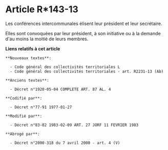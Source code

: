 # Article R*143-13

Les conférences intercommunales élisent leur président et leur secrétaire.

Elles sont convoquées par leur président, à son initiative ou à la demande d'au moins la moitié de leurs membres.

**Liens relatifs à cet article**

	**Nouveaux textes**:

	  - Code général des collectivités territoriales L
	  - Code général des collectivités territoriales - art. R2231-13 (Ab)

	**Anciens textes**:

	  - Décret n°1920-05-04 COMPLETE ART. 87 AL. 4

	**Codifié par**:

	  - Décret n°77-91 1977-01-27

	**Modifié par**:

	  - Décret n°83-82 1983-02-09 ART. 27 JORF 11 FEVRIER 1983

	**Abrogé par**:

	  - Décret n°2000-318 du 7 avril 2000 - art. 4 (V)
